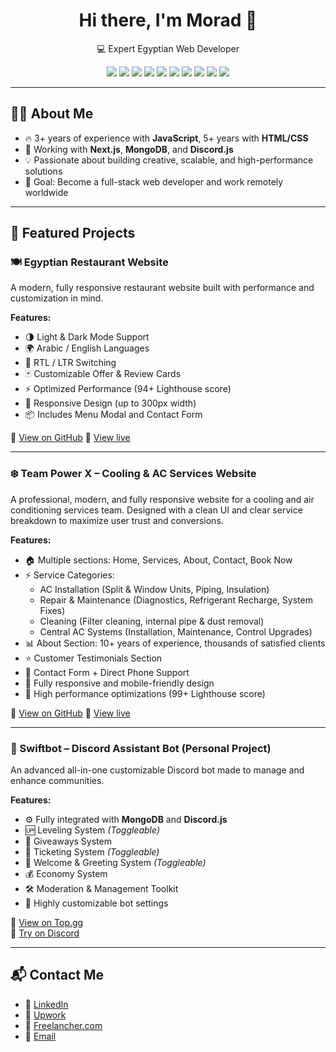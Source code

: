 <h1 align="center">Hi there, I'm Morad 👋</h1>
<p align="center">
  💻 Expert Egyptian Web Developer
</p>

<p align="center">
  <img src="https://img.shields.io/badge/HTML5-E34F26?style=for-the-badge&logo=html5&logoColor=white" />
  <img src="https://img.shields.io/badge/CSS3-1572B6?style=for-the-badge" />
  <img src="https://img.shields.io/badge/Javascript-F7DF1E?style=for-the-badge&logo=javascript&logoColor=black" />
  <img src="https://img.shields.io/badge/MongoDB-47A248?style=for-the-badge&logo=mongodb&logoColor=white" />
  <img src="https://img.shields.io/badge/Next.js-000000?style=for-the-badge&logo=Next.js&logoColor=white" />
  <img src="https://img.shields.io/badge/Tailwind_CSS-06B6D4?style=for-the-badge&logo=tailwindcss&logoColor=white" />
  <img src="https://img.shields.io/badge/Discord.js-5865F2?style=for-the-badge&logo=discord&logoColor=white" />
  <img src="https://img.shields.io/badge/Git-F05032?style=for-the-badge&logo=git&logoColor=white" />
  <img src="https://img.shields.io/badge/GitHub-181717?style=for-the-badge&logo=github&logoColor=white" />
  <img src="https://img.shields.io/badge/REST_API-0053A3?style=for-the-badge&logo=graphql&logoColor=white" />
</p>

---

## 👨‍💻 About Me

- 🔥 3+ years of experience with **JavaScript**, 5+ years with **HTML/CSS**
- 🚀 Working with **Next.js**, **MongoDB**, and **Discord.js**
- 💡 Passionate about building creative, scalable, and high-performance solutions
- 🎯 Goal: Become a full-stack web developer and work remotely worldwide

---

## 🌟 Featured Projects

### 🍽️ Egyptian Restaurant Website

A modern, fully responsive restaurant website built with performance and customization in mind.

**Features:**
- 🌗 Light & Dark Mode Support
- 🌍 Arabic / English Languages
- 🔄 RTL / LTR Switching
- 🃏 Customizable Offer & Review Cards
- ⚡ Optimized Performance (94+ Lighthouse score)
- 📱 Responsive Design (up to 300px width)
- 📦 Includes Menu Modal and Contact Form

🔗 [View on GitHub](https://github.com/moradezzat/SEC-Restaurant)
🔗 [View live](https://ssec.vercel.app)

---

### ❄️ Team Power X – Cooling & AC Services Website

A professional, modern, and fully responsive website for a cooling and air conditioning services team.
Designed with a clean UI and clear service breakdown to maximize user trust and conversions.

**Features:**
- 🏠 Multiple sections: Home, Services, About, Contact, Book Now
- ⚡ Service Categories:
  - AC Installation (Split & Window Units, Piping, Insulation)
  - Repair & Maintenance (Diagnostics, Refrigerant Recharge, System Fixes)
  - Cleaning (Filter cleaning, internal pipe & dust removal)
  - Central AC Systems (Installation, Maintenance, Control Upgrades)
- 📊 About Section: 10+ years of experience, thousands of satisfied clients
- ⭐ Customer Testimonials Section
- 📧 Contact Form + Direct Phone Support
- 📱 Fully responsive and mobile-friendly design
- 🚀 High performance optimizations (99+ Lighthouse score)

🔗 [View on GitHub](https://github.com/moradezzat/Power-X)
🔗 [View live](https://pwrx.vercel.app/)

---

### 🤖 Swiftbot – Discord Assistant Bot (Personal Project)

An advanced all-in-one customizable Discord bot made to manage and enhance communities.

**Features:**
- ⚙️ Fully integrated with **MongoDB** and **Discord.js**
- 🆙 Leveling System *(Toggleable)*
- 🎉 Giveaways System
- 🎫 Ticketing System *(Toggleable)*
- 👋 Welcome & Greeting System *(Toggleable)*
- 💰 Economy System
- 🛠️ Moderation & Management Toolkit
- 🔧 Highly customizable bot settings

🔗 [View on Top.gg](https://top.gg/bot/911221769627660298)  
🔗 [Try on Discord](https://discord.gg/TZxcHbDRM5)

---

## 📬 Contact Me
* 💼 [LinkedIn](https://www.linkedin.com/in/morad-ezzat-57b12135a/)
* 💼 [Upwork](https://www.upwork.com/freelancers/~01110e22bbbd41d224)
* 💼 [Freelancher.com](https://www.freelancer.com/u/moradezzat)
* 📧 [Email](mradalshymy426@gmail.com)

